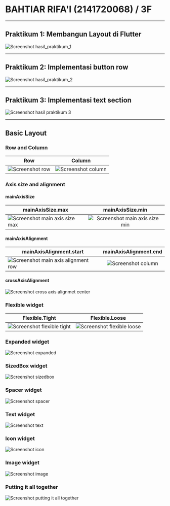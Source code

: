# BAHTIAR RIFA'I (2141720068) / 3F

---

## Praktikum 1: Membangun Layout di Flutter

![Screenshot hasil_praktikum_1](docs/praktikum/praktikum-1.png)

---

## Praktikum 2: Implementasi button row

![Screenshot hasil_praktikum_2](docs/praktikum/praktikum-2.png)

---

## Praktikum 3: Implementasi text section

![Screenshot hasil praktikum 3](docs/praktikum/praktikum-3.png)

---

## Basic Layout

### Row and Column

| Row                                          |                       Column                       |
|----------------------------------------------|:--------------------------------------------------:|
| ![Screenshot row](docs/basic-layout/row.png) | ![Screenshot column](docs/basic-layout/column.png) |

### Axis size and alignment

#### mainAxisSize

| mainAxisSize.max                                                      |                           mainAxisSize.min                            |
|-----------------------------------------------------------------------|:---------------------------------------------------------------------:|
| ![Screenshot main axis size max](docs/basic-layout/main-size-max.png) | ![Screenshot main axis size min](docs/basic-layout/main-size-min.png) |

#### mainAxisAlignment

| mainAxisAlignment.start                                                           |                     mainAxisAlignment.end                      |
|-----------------------------------------------------------------------------------|:--------------------------------------------------------------:|
| ![Screenshot main axis alignment row](docs/basic-layout/main-alignment-start.png) | ![Screenshot column](docs/basic-layout/main-alignment-end.png) |

#### crossAxisAlignment

![Screenshot cross axis alignmet center](docs/basic-layout/cross-alignment-center.png)

### Flexible widget

| Flexible.Tight                                                     |                           Flexible.Loose                           |
|--------------------------------------------------------------------|:------------------------------------------------------------------:|
| ![Screenshot flexible tight](docs/basic-layout/flexible-tight.png) | ![Screenshot flexible loose](docs/basic-layout/flexible-loose.png) |

### Expanded widget

![Screenshot expanded](docs/basic-layout/expanded.png)

### SizedBox widget

![Screenshot sizedbox](docs/basic-layout/sizedbox.png)

### Spacer widget

![Screenshot spacer](docs/basic-layout/spacer.png)

### Text widget

![Screenshot text](docs/basic-layout/text.png)

### Icon widget

![Screenshot icon](docs/basic-layout/icon.png)

### Image widget

![Screenshot image](docs/basic-layout/image.png)

### Putting it all together

![Screenshot putting it all together](docs/basic-layout/putting-it-all-together.png)